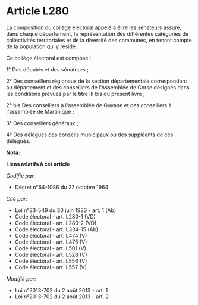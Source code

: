 # Article L280

La composition du collège électoral appelé à élire les sénateurs assure, dans chaque département, la représentation des
différentes catégories de collectivités territoriales et de la diversité des communes, en tenant compte de la population qui
y réside. 

Ce collège électoral est composé : 

1° Des députés et des sénateurs ;

2° Des conseillers régionaux de la section départementale correspondant au département et des conseillers de l'Assemblée de
Corse désignés dans les conditions prévues par le titre III bis du présent livre ;

2° bis Des conseillers à l'assemblée de Guyane et des conseillers à l'assemblée de Martinique ;

3° Des conseillers généraux ;

4° Des délégués des conseils municipaux ou des suppléants de ces délégués.

**Nota:**



**Liens relatifs à cet article**

_Codifié par_:

  - Décret n°64-1086 du 27 octobre 1964

_Cité par_:

  - Loi n°83-549 du 30 juin 1983 - art. 1 (Ab)
  - Code électoral - art.  L280-1 (VD)
  - Code électoral - art.  L280-2 (VD)
  - Code électoral - art. L334-15 (Ab)
  - Code électoral - art. L474 (V)
  - Code électoral - art. L475 (V)
  - Code électoral - art. L501 (V)
  - Code électoral - art. L528 (V)
  - Code électoral - art. L556 (V)
  - Code électoral - art. L557 (V)

_Modifié par_:

  - Loi n°2013-702 du 2 août 2013 - art. 1
  - Loi n°2013-702 du 2 août 2013 - art. 2

